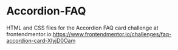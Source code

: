# Accordion-FAQ
HTML and CSS files for the Accordion FAQ card challenge at frontendmentor.io:https://www.frontendmentor.io/challenges/faq-accordion-card-XlyjD0Oam
